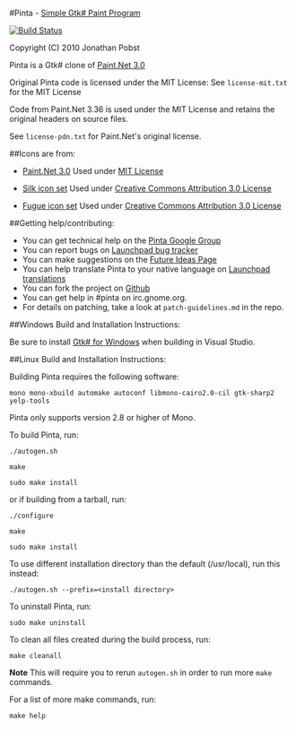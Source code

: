 #Pinta - [Simple Gtk# Paint Program](http://pinta-project.com/)

[![Build Status](https://travis-ci.org/PintaProject/Pinta.svg)](https://travis-ci.org/PintaProject/Pinta)

Copyright (C) 2010 Jonathan Pobst <monkey AT jpobst DOT com>

Pinta is a Gtk# clone of [Paint.Net 3.0](http://www.getpaint.net/)

Original Pinta code is licensed under the MIT License:
See `license-mit.txt` for the MIT License

Code from Paint.Net 3.36 is used under the MIT License and retains the
original headers on source files.

See `license-pdn.txt` for Paint.Net's original license.


##Icons are from:

- [Paint.Net 3.0](http://www.getpaint.net/)
Used under [MIT License](http://www.opensource.org/licenses/mit-license.php)

- [Silk icon set](http://www.famfamfam.com/lab/icons/silk/)
Used under [Creative Commons Attribution 3.0 License](http://creativecommons.org/licenses/by/3.0/)

- [Fugue icon set](http://pinvoke.com/)
Used under [Creative Commons Attribution 3.0 License](http://creativecommons.org/licenses/by/3.0/)

##Getting help/contributing:

- You can get technical help on the [Pinta Google Group](http://groups.google.com/group/pinta)
- You can report bugs on [Launchpad bug tracker](https://bugs.launchpad.net/pinta/+filebug)
- You can make suggestions on the [Future Ideas Page](http://pinta.uservoice.com/forums/105955-general)
- You can help translate Pinta to your native language on [Launchpad translations](https://translations.launchpad.net/pinta)
- You can fork the project on [Github](https://github.com/PintaProject/Pinta)
- You can get help in #pinta on irc.gnome.org.
- For details on patching, take a look at `patch-guidelines.md` in the repo.


##Windows Build and Installation Instructions:

Be sure to install [Gtk# for Windows](http://download.mono-project.com/gtk-sharp/gtk-sharp-2.12.9-2.win32.msi) when building in Visual Studio.

##Linux Build and Installation Instructions:

Building Pinta requires the following software:

`mono mono-xbuild automake autoconf libmono-cairo2.0-cil gtk-sharp2 yelp-tools`

Pinta only supports version 2.8 or higher of Mono.

To build Pinta, run:

`./autogen.sh`

`make`

`sudo make install`

or if building from a tarball, run:

`./configure`

`make`

`sudo make install`

To use different installation directory than the default (/usr/local), run this instead:

`./autogen.sh --prefix=<install directory>`


To uninstall Pinta, run:

`sudo make uninstall`

To clean all files created during the build process, run:

`make cleanall`

**Note** This will require you to rerun `autogen.sh` in order to run more `make` commands.

For a list of more make commands, run:

`make help`
